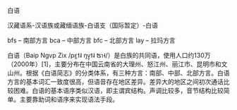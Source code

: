 白语
	
汉藏语系-汉语族或藏缅语族-白语支（国际暂定）-白语

bfs – 南部方言
bca – 中部方言
bfc – 北部方言
lay – 拉玛方言

白语（Baip Ngvp Zix /pɛ̰˦˨ ŋv̰̩˦˨ ʦɿ˧/）是白族的共同语，使用人口约130万（2000年）[1]，主要分布在中国云南省的大理州、怒江州、丽江市、昆明市和文山州。根据《白语简志》的分类体系，有三种方言：南部、中部、北部方言。白语方言的基本词汇一致度很高，但语音存在地区差异。差异大的地区之间初次通话比较困难。白语的基本语序类似汉语，即主谓宾结构。声调比较多，音节结构比较简单。主要靠助词和语序来实现语法手段。
